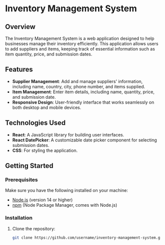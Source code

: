 # Inventory Management System

## Overview

The Inventory Management System is a web application designed to help businesses manage their inventory efficiently. This application allows users to add suppliers and items, keeping track of essential information such as item quantity, price, and submission dates.

## Features

- **Supplier Management**: Add and manage suppliers' information, including name, country, city, phone number, and items supplied.
- **Item Management**: Enter item details, including name, quantity, price, and submission date.
- **Responsive Design**: User-friendly interface that works seamlessly on both desktop and mobile devices.

## Technologies Used

- **React**: A JavaScript library for building user interfaces.
- **React DatePicker**: A customizable date picker component for selecting submission dates.
- **CSS**: For styling the application.

## Getting Started

### Prerequisites

Make sure you have the following installed on your machine:

- [Node.js](https://nodejs.org/) (version 14 or higher)
- [npm](https://www.npmjs.com/) (Node Package Manager, comes with Node.js)

### Installation

1. Clone the repository:

   ```bash
   git clone https://github.com/username/inventory-management-system.git
